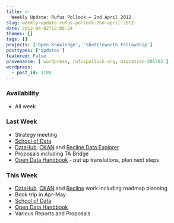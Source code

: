 ```yaml
---
title: >-
  Weekly Update: Rufus Pollock – 2nd April 2012
slug: weekly-update-rufus-pollock-2nd-april-2012
date: 2012-04-02T12:05:24
themes: []
tags: []
projects: ['Open Knowledge', 'Shuttleworth Fellowship']
posttypes: ['Updates']
featured: False
provenance: [ wordpress, rufuspollock.org, migration-201703 ]
wordpress:
  - post_id: 1189
---
```


### Availability

* All week

### Last Week

* Strategy meeting
* [School of Data][SoD]
* [DataHub][], [CKAN][] and [Recline Data Explorer][Recline]
* Proposals including TA Bridge
* [Open Data Handbook][odh] - put up translations, plan next steps

### This Week

* [DataHub][], [CKAN][] and [Recline][] work including roadmap planning
* Book trip in Apr-May
* [School of Data][SoD]
* [Open Data Handbook][odh]
* Various Reports and Proposals

[odh]: http://opendatahandbook.org/
[SoD]: http://schoolofdata.org/
[CKAN]: http://ckan.org/
[DataHub]: http://thedatahub.org/
[Recline]: http://okfnlabs.org/recline/


